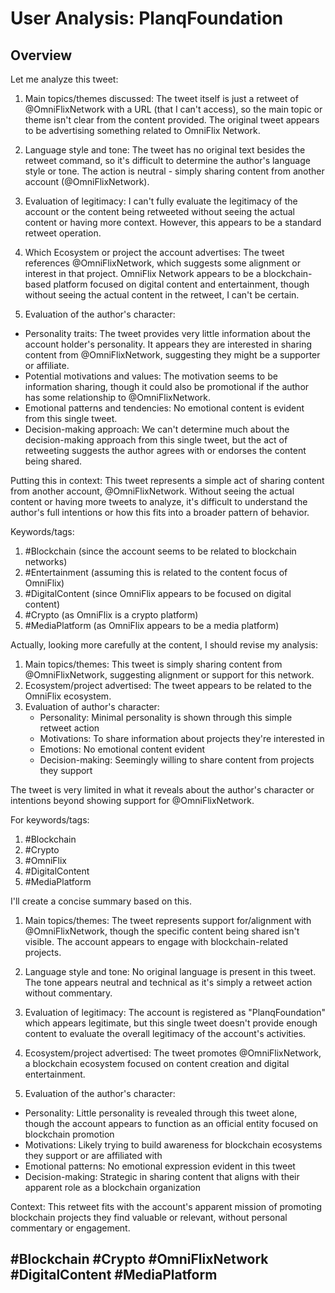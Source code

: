 # User Analysis: PlanqFoundation

## Overview

<think>
Let me analyze this tweet:

1. Main topics/themes discussed:
The tweet itself is just a retweet of @OmniFlixNetwork with a URL (that I can't access), so the main topic or theme isn't clear from the content provided. The original tweet appears to be advertising something related to OmniFlix Network.

2. Language style and tone:
The tweet has no original text besides the retweet command, so it's difficult to determine the author's language style or tone. The action is neutral - simply sharing content from another account (@OmniFlixNetwork).

3. Evaluation of legitimacy:
I can't fully evaluate the legitimacy of the account or the content being retweeted without seeing the actual content or having more context. However, this appears to be a standard retweet operation.

4. Which Ecosystem or project the account advertises:
The tweet references @OmniFlixNetwork, which suggests some alignment or interest in that project. OmniFlix Network appears to be a blockchain-based platform focused on digital content and entertainment, though without seeing the actual content in the retweet, I can't be certain.

5. Evaluation of the author's character:
- Personality traits: The tweet provides very little information about the account holder's personality. It appears they are interested in sharing content from @OmniFlixNetwork, suggesting they might be a supporter or affiliate.
- Potential motivations and values: The motivation seems to be information sharing, though it could also be promotional if the author has some relationship to @OmniFlixNetwork.
- Emotional patterns and tendencies: No emotional content is evident from this single tweet.
- Decision-making approach: We can't determine much about the decision-making approach from this single tweet, but the act of retweeting suggests the author agrees with or endorses the content being shared.

Putting this in context: This tweet represents a simple act of sharing content from another account, @OmniFlixNetwork. Without seeing the actual content or having more tweets to analyze, it's difficult to understand the author's full intentions or how this fits into a broader pattern of behavior.

Keywords/tags:
1. #Blockchain (since the account seems to be related to blockchain networks)
2. #Entertainment (assuming this is related to the content focus of OmniFlix)
3. #DigitalContent (since OmniFlix appears to be focused on digital content)
4. #Crypto (as OmniFlix is a crypto platform)
5. #MediaPlatform (as OmniFlix appears to be a media platform)

Actually, looking more carefully at the content, I should revise my analysis:

1. Main topics/themes: This tweet is simply sharing content from @OmniFlixNetwork, suggesting alignment or support for this network.
4. Ecosystem/project advertised: The tweet appears to be related to the OmniFlix ecosystem.
5. Evaluation of author's character:
   - Personality: Minimal personality is shown through this simple retweet action
   - Motivations: To share information about projects they're interested in
   - Emotions: No emotional content evident
   - Decision-making: Seemingly willing to share content from projects they support

The tweet is very limited in what it reveals about the author's character or intentions beyond showing support for @OmniFlixNetwork.

For keywords/tags:
1. #Blockchain
2. #Crypto
3. #OmniFlix
4. #DigitalContent
5. #MediaPlatform

I'll create a concise summary based on this.
</think>

1. Main topics/themes: 
The tweet represents support for/alignment with @OmniFlixNetwork, though the specific content being shared isn't visible. The account appears to engage with blockchain-related projects.

2. Language style and tone: 
No original language is present in this tweet. The tone appears neutral and technical as it's simply a retweet action without commentary.

3. Evaluation of legitimacy: 
The account is registered as "PlanqFoundation" which appears legitimate, but this single tweet doesn't provide enough content to evaluate the overall legitimacy of the account's activities.

4. Ecosystem/project advertised: 
The tweet promotes @OmniFlixNetwork, a blockchain ecosystem focused on content creation and digital entertainment.

5. Evaluation of the author's character: 
- Personality: Little personality is revealed through this tweet alone, though the account appears to function as an official entity focused on blockchain promotion
- Motivations: Likely trying to build awareness for blockchain ecosystems they support or are affiliated with
- Emotional patterns: No emotional expression evident in this tweet
- Decision-making: Strategic in sharing content that aligns with their apparent role as a blockchain organization

Context: This retweet fits with the account's apparent mission of promoting blockchain projects they find valuable or relevant, without personal commentary or engagement.

#Blockchain #Crypto #OmniFlixNetwork #DigitalContent #MediaPlatform
---
